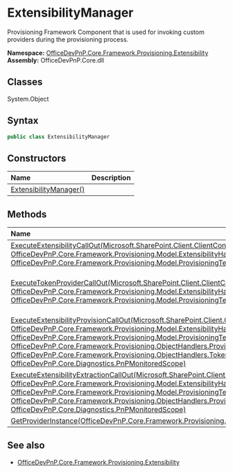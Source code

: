# ExtensibilityManager
Provisioning Framework Component that is used for invoking custom providers during the provisioning process.  

**Namespace:** [OfficeDevPnP.Core.Framework.Provisioning.Extensibility](OfficeDevPnP.Core.Framework.Provisioning.Extensibility.md)  
**Assembly:** OfficeDevPnP.Core.dll  
## Classes
System.Object  
## Syntax
```C#
public class ExtensibilityManager
```
## Constructors
|**Name**|**Description**|
|:-----|:-----|
| [ExtensibilityManager()](ExtensibilityManagerconstructor1details.md) | 
## Methods
|**Name**|**Description**|
|:-----|:-----|
| [ExecuteExtensibilityCallOut(Microsoft.SharePoint.Client.ClientContext, OfficeDevPnP.Core.Framework.Provisioning.Model.ExtensibilityHandler, OfficeDevPnP.Core.Framework.Provisioning.Model.ProvisioningTemplate)](ExtensibilityManagerExecuteExtensibilityCallOutMicrosoft.SharePoint.Client.ClientContextOfficeDevPnP.Core.Framework.Provisioning.Model.ExtensibilityHandlerOfficeDevPnP.Core.Framework.Provisioning.Model.ProvisioningTemplate.md) | Method to Invoke Custom Provisioning Providers. Ensure the ClientContext is not disposed in the custom provider.
| [ExecuteTokenProviderCallOut(Microsoft.SharePoint.Client.ClientContext, OfficeDevPnP.Core.Framework.Provisioning.Model.ExtensibilityHandler, OfficeDevPnP.Core.Framework.Provisioning.Model.ProvisioningTemplate)](ExtensibilityManagerExecuteTokenProviderCallOutMicrosoft.SharePoint.Client.ClientContextOfficeDevPnP.Core.Framework.Provisioning.Model.ExtensibilityHandlerOfficeDevPnP.Core.Framework.Provisioning.Model.ProvisioningTemplate.md) | Method to Invoke Custom Provisioning Token Providers which implement the IProvisioningExtensibilityTokenProvider interface. Ensure the ClientContext is not disposed in the custom provider.
| [ExecuteExtensibilityProvisionCallOut(Microsoft.SharePoint.Client.ClientContext, OfficeDevPnP.Core.Framework.Provisioning.Model.ExtensibilityHandler, OfficeDevPnP.Core.Framework.Provisioning.Model.ProvisioningTemplate, OfficeDevPnP.Core.Framework.Provisioning.ObjectHandlers.ProvisioningTemplateApplyingInformation, OfficeDevPnP.Core.Framework.Provisioning.ObjectHandlers.TokenParser, OfficeDevPnP.Core.Diagnostics.PnPMonitoredScope)](ExtensibilityManagerExecuteExtensibilityProvisionCallOutMicrosoft.SharePoint.Client.ClientContextOfficeDevPnP.Core.Framework.Provisioning.Model.ExtensibilityHandlerOfficeDevPnP.Core.Framework.Provisioning.Model.ProvisioningTemplateOfficeDevPnP.Core.Framework.Provisioning.ObjectHandlers.ProvisioningTemplateApplyingInformationOfficeDevPnP.Core.Framework.Provisioning.ObjectHandlers.TokenParserOfficeDevPnP.Core.Diagnostics.PnPMonitoredScope.md) | Method to Invoke Custom Provisioning Handlers.
| [ExecuteExtensibilityExtractionCallOut(Microsoft.SharePoint.Client.ClientContext, OfficeDevPnP.Core.Framework.Provisioning.Model.ExtensibilityHandler, OfficeDevPnP.Core.Framework.Provisioning.Model.ProvisioningTemplate, OfficeDevPnP.Core.Framework.Provisioning.ObjectHandlers.ProvisioningTemplateCreationInformation, OfficeDevPnP.Core.Diagnostics.PnPMonitoredScope)](ExtensibilityManagerExecuteExtensibilityExtractionCallOutMicrosoft.SharePoint.Client.ClientContextOfficeDevPnP.Core.Framework.Provisioning.Model.ExtensibilityHandlerOfficeDevPnP.Core.Framework.Provisioning.Model.ProvisioningTemplateOfficeDevPnP.Core.Framework.Provisioning.ObjectHandlers.ProvisioningTemplateCreationInformationOfficeDevPnP.Core.Diagnostics.PnPMonitoredScope.md) | Method to Invoke Custom Extraction Handlers.
| [GetProviderInstance(OfficeDevPnP.Core.Framework.Provisioning.Model.ExtensibilityHandler)](ExtensibilityManagerGetProviderInstanceOfficeDevPnP.Core.Framework.Provisioning.Model.ExtensibilityHandler.md) | 
## See also
- [OfficeDevPnP.Core.Framework.Provisioning.Extensibility](OfficeDevPnP.Core.Framework.Provisioning.Extensibility.md)
